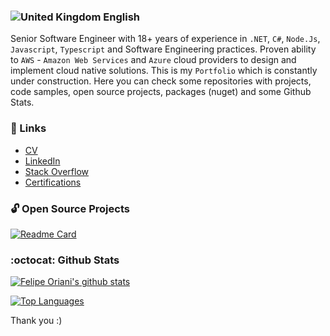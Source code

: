 ### ![United Kingdom](https://raw.githubusercontent.com/stevenrskelton/flag-icon/master/png/16/country-4x3/gb.png "United Kingdom") English

Senior Software Engineer with 18+ years of experience in `.NET`, `C#`, `Node.Js`, `Javascript`, `Typescript` and Software Engineering practices. Proven ability to `AWS` - `Amazon Web Services` and `Azure` cloud providers to design and implement cloud native solutions. This is my `Portfolio` which is constantly under construction. Here you can check some repositories with projects, code samples, open source projects, packages (nuget) and some Github Stats. 

###  :link: Links

- [CV](https://drive.google.com/file/d/1fWtlbqrpc2Dzp8DnphQxKmvwZDF1Z-Ri/view)
- [LinkedIn](https://www.linkedin.com/in/felipeoriani/)
- [Stack Overflow](https://stackoverflow.com/users/316799/felipe-oriani?tab=profile)
- [Certifications](https://www.youracclaim.com/users/felipeoriani/)

### :unlock: Open Source Projects

[![Readme Card](https://github-readme-stats-sigma-five.vercel.app/api/pin/?username=felipeoriani&repo=fynance&theme=vision-friendly-dark)](https://github.com/felipeoriani/fynance)

### :octocat: Github Stats 

[![Felipe Oriani's github stats](https://github-readme-stats-sigma-five.vercel.app/api?username=felipeoriani&show_icons=true&include_all_commits=true&theme=vision-friendly-dark)](https://github.com/anuraghazra/github-readme-stats)

[![Top Languages](https://github-readme-stats-sigma-five.vercel.app/api/top-langs/?username=felipeoriani&layout=compact&count_private=true&theme=vision-friendly-dark)](https://github.com/anuraghazra/github-readme-stats)

Thank you :)
